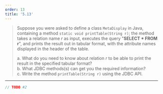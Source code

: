 ```yaml
---
order: 13
title: '5.13'
---
```

> Suppose you were asked to define a class `MetaDisplay` in Java, containing a 
> method `static void printTable(String r)`; the method takes a relation name _r_ as 
> input, executes the query "**SELECT * FROM r**", and prints the result out in tabular
> format, with the attribute names displayed in the header of the table. 
> 
> a. What do you need to know about relation _r_ to be able to print the result in the 
> specified tabular format? <br>
> b. What JDBC methods(s) can get you the required information? <br>
> c. Write the method `printTable(String r)` using the JDBC API. <br>

--------------------------------

```java
// TODO #2 
```

